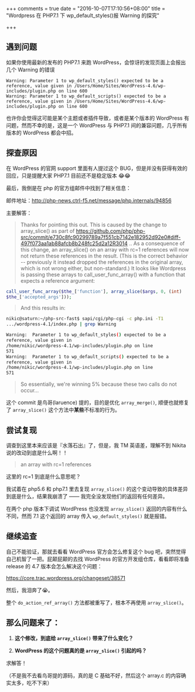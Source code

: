 +++
comments = true
date = "2016-10-07T17:10:56+08:00"
title = "Wordpress 在 PHP7.1 下 wp_default_styles()报 Warning 的探究"

+++

## 遇到问题

如果你使用最新的发布的 PHP7.1 来跑 WordPress，会惊讶的发现页面上会报出几个 Warning 的错误

```plain
Warning: Parameter 1 to wp_default_styles() expected to be a reference, value given in /Users/Home/Sites/WordPress-4.6/wp-includes/plugin.php on line 600
Warning: Parameter 1 to wp_default_scripts() expected to be a reference, value given in /Users/Home/Sites/WordPress-4.6/wp-includes/plugin.php on line 600
```

也许你会觉得这可能是某个主题或者插件导致，或者是某个版本的 WordPress 有问题，然而不幸的是，这是一个 WordPress 与 PHP7.1 间的兼容问题，几乎所有版本的 WordPress 都会中招。

## 探查原因

在 WordPress 的官网 support 里面有人提过这个 BUG，但是并没有获得有效的回应，只是提醒大家 PHP7.1 目前还不是稳定版本 😂😂

最后，我倒是在 php 的官方组邮件中找到了相关信息：

邮件地址：http://php-news.ctrl-f5.net/message/php.internals/94856

主要解答：

> Thanks for pointing this out.
This is caused by the change to array_slice() as part of
https://github.com/php/php-src/commit/e730c8fc90299789a7f551cb7142e182952d92e0#diff-497f073aa1ab88afcb8b248fc25d2a12R3014
..
As a consequence of this change, an array_slice() on an array with rc=1
references will now not return these references in the result. (This is the
correct behavior -- previously it instead dropped the references in the
original array, which is not wrong either, but non-standard.)
It looks like Wordpress is passing these arrays to call_user_func_array()
with a function that expects a reference argument:

```php
call_user_func_array($the_['function'], array_slice($args, 0, (int)
$the_['accepted_args']));
```
> And this results in:

```bash
nikic@saturn:~/php-src-fast$ sapi/cgi/php-cgi -c php.ini -T1
.../wordpress-4.1/index.php | grep Warning

Warning:  Parameter 1 to wp_default_styles() expected to be a
reference, value given in
/home/nikic/wordpress-4.1/wp-includes/plugin.php on line
571
Warning:  Parameter 1 to wp_default_scripts() expected to be a
reference, value given in
/home/nikic/wordpress-4.1/wp-includes/plugin.php on line
571
```

> So essentially, we're winning 5% because these two calls do not occur...

这个 commit 是鸟哥(laruence) 提的，目的是优化 `array_merge()`, 顺便也就修复了 `array_slice()` 这个方法中**某些**不标准的行为。

## 尝试复现

调查到这里本来应该是『水落石出』了，但是，我 TM 英语差，理解不到 Nikita 说的改动到底是什么啊！！

> an array with rc=1 references

这里的 rc=1 到底是什么意思呢？

我试着在 php5.6 和 php7.1 里去复现 `array_slice()` 的这个变动导致的具体差异到底是什么，结果我崩溃了 —— 我完全没发现他们的返回有任何差异。

在两个 php 版本下调试 WordPress 也没发现 `array_slice()` 返回的内容有什么不同，然而 7.1 这个返回的 array 传入 `wp_default_styles()` 就是报错。

## 继续追查

自己不能验证，那就去看看 WordPress 官方会怎么修复这个 bug 吧，突然觉得自己机智了一把。屁颠屁颠的去找 WordPress 的官方开发组仓库，看看即将准备 release 的 4.7 版本会怎么解决这个问题：

https://core.trac.wordpress.org/changeset/38571

然后，我泪奔了😭。

整个 `do_action_ref_array()` 方法都被重写了，根本不再使用 `array_slice()`。

## 那么问题来了：

1. **这个修改，到底给 `array_slice()` 带来了什么变化？**

2. **WordPress 的这个问题真的是 `array_slice()` 引起的吗？**

求解答！

（不是我不去看鸟哥提的源码，真的是 C 基础不好，然后这个 array.c 的内容确实太多，吃不下来）


